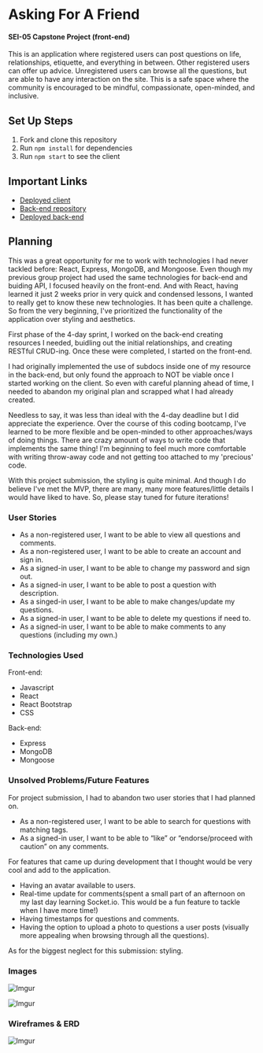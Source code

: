 # Asking For A Friend

#### SEI-05 Capstone Project (front-end)

This is an application where registered users can post questions on life, relationships, etiquette, and everything in between. Other registered users can offer up advice. Unregistered users can browse all the questions, but are able to have any interaction on the site. This is a safe space where the community is encouraged to be mindful, compassionate, open-minded, and inclusive.

## Set Up Steps

1. Fork and clone this repository
2. Run `npm install` for dependencies
3. Run `npm start` to see the client

## Important Links

* [Deployed client](https://yingsongsana.github.io/asking-for-a-friend-client/#/)
* [Back-end repository](https://github.com/yingsongsana/capstone-api)
* [Deployed back-end](https://boiling-island-25130.herokuapp.com/)

## Planning

This was a great opportunity for me to work with technologies I had never tackled before: React, Express, MongoDB, and Mongoose. Even though my previous group project had used the same technologies for back-end and buiding API, I focused heavily on the front-end. And with React, having learned it just 2 weeks prior in very quick and condensed lessons, I wanted to really get to know these new technologies. It has been quite a challenge. So from the very beginning, I've prioritized the functionality of the application over styling and aesthetics.

First phase of the 4-day sprint, I worked on the back-end creating resources I needed, buidling out the initial relationships, and creating RESTful CRUD-ing. Once these were completed, I started on the front-end.

I had originally implemented the use of subdocs inside one of my resource in the back-end, but only found the approach to NOT be viable once I started working on the client. So even with careful planning ahead of time, I needed to abandon my original plan and scrapped what I had already created.

Needless to say, it was less than ideal with the 4-day deadline but I did appreciate the experience. Over the course of this coding bootcamp, I've learned to be more flexible and be open-minded to other approaches/ways of doing things. There are crazy amount of ways to write code that implements the same thing! I'm beginning to feel much more comfortable with writing throw-away code and not getting too attached to my 'precious' code.

With this project submission, the styling is quite minimal. And though I do believe I've met the MVP, there are many, many more features/little details I would have liked to have. So, please stay tuned for future iterations!

### User Stories
* As a non-registered user, I want to be able to view all questions and comments.
* As a non-registered user, I want to be able to create an account and sign in.
* As a signed-in user, I want to be able to change my password and sign out.
* As a signed-in user, I want to be able to post a question with description.
* As a singed-in user, I want to be able to make changes/update my questions.
* As a signed-in user, I want to be able to delete my questions if need to.
* As a signed-in user, I want to be able to make comments to any questions (including my own.)

### Technologies Used

Front-end:
* Javascript
* React
* React Bootstrap
* CSS

Back-end:
* Express
* MongoDB
* Mongoose


### Unsolved Problems/Future Features

For project submission, I had to abandon two user stories that I had planned on.

* As a non-registered user, I want to be able to search for questions with matching tags.
* As a signed-in user, I want to be able to “like” or “endorse/proceed with caution” on any comments.

For features that came up during development that I thought would be very cool and add to the application.

* Having an avatar available to users.
* Real-time update for comments(spent a small part of an afternoon on my last day learning Socket.io. This would be a fun feature to tackle when I have more time!)
* Having timestamps for questions and comments.
* Having the option to upload a photo to questions a user posts (visually more appealing when browsing through all the questions).

As for the biggest neglect for this submission: styling.

### Images

![Imgur](https://i.imgur.com/gzgLgWX.png)


![Imgur](https://i.imgur.com/aQ0GGlk.png)

### Wireframes & ERD
![Imgur](https://i.imgur.com/jdxbqip.jpg?2)

